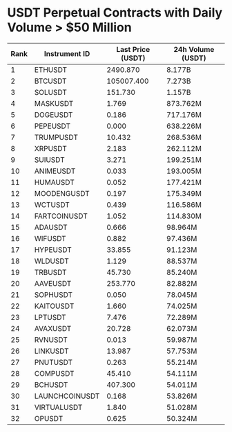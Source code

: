 # USDT Perpetual Contracts with Daily Volume > $50 Million

| Rank | Instrument ID | Last Price (USDT) | 24h Volume (USDT) |
|------|---------------|-------------------|-------------------|
| 1 | ETHUSDT | 2490.870 | 8.177B |
| 2 | BTCUSDT | 105007.400 | 7.273B |
| 3 | SOLUSDT | 151.730 | 1.157B |
| 4 | MASKUSDT | 1.769 | 873.762M |
| 5 | DOGEUSDT | 0.186 | 717.176M |
| 6 | PEPEUSDT | 0.000 | 638.226M |
| 7 | TRUMPUSDT | 10.432 | 268.536M |
| 8 | XRPUSDT | 2.183 | 262.112M |
| 9 | SUIUSDT | 3.271 | 199.251M |
| 10 | ANIMEUSDT | 0.033 | 193.005M |
| 11 | HUMAUSDT | 0.052 | 177.421M |
| 12 | MOODENGUSDT | 0.197 | 175.349M |
| 13 | WCTUSDT | 0.439 | 116.586M |
| 14 | FARTCOINUSDT | 1.052 | 114.830M |
| 15 | ADAUSDT | 0.666 | 98.964M |
| 16 | WIFUSDT | 0.882 | 97.436M |
| 17 | HYPEUSDT | 33.855 | 91.123M |
| 18 | WLDUSDT | 1.129 | 88.537M |
| 19 | TRBUSDT | 45.730 | 85.240M |
| 20 | AAVEUSDT | 253.770 | 82.882M |
| 21 | SOPHUSDT | 0.050 | 78.045M |
| 22 | KAITOUSDT | 1.660 | 74.025M |
| 23 | LPTUSDT | 7.476 | 72.289M |
| 24 | AVAXUSDT | 20.728 | 62.073M |
| 25 | RVNUSDT | 0.013 | 59.987M |
| 26 | LINKUSDT | 13.987 | 57.753M |
| 27 | PNUTUSDT | 0.263 | 55.214M |
| 28 | COMPUSDT | 45.410 | 54.111M |
| 29 | BCHUSDT | 407.300 | 54.011M |
| 30 | LAUNCHCOINUSDT | 0.168 | 53.826M |
| 31 | VIRTUALUSDT | 1.840 | 51.028M |
| 32 | OPUSDT | 0.625 | 50.324M |
